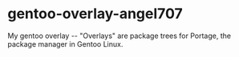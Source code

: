 # gentoo-overlay-angel707
My gentoo overlay -- "Overlays" are package trees for Portage, the package manager in Gentoo Linux.
